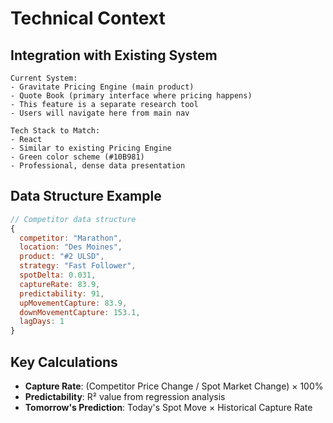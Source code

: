# Technical Context

## Integration with Existing System
```
Current System:
- Gravitate Pricing Engine (main product)
- Quote Book (primary interface where pricing happens)
- This feature is a separate research tool
- Users will navigate here from main nav

Tech Stack to Match:
- React
- Similar to existing Pricing Engine
- Green color scheme (#10B981)
- Professional, dense data presentation
```

## Data Structure Example
```javascript
// Competitor data structure
{
  competitor: "Marathon",
  location: "Des Moines",
  product: "#2 ULSD",
  strategy: "Fast Follower",
  spotDelta: 0.031,
  captureRate: 83.9,
  predictability: 91,
  upMovementCapture: 83.9,
  downMovementCapture: 153.1,
  lagDays: 1
}
```

## Key Calculations
- **Capture Rate**: (Competitor Price Change / Spot Market Change) × 100%
- **Predictability**: R² value from regression analysis
- **Tomorrow's Prediction**: Today's Spot Move × Historical Capture Rate